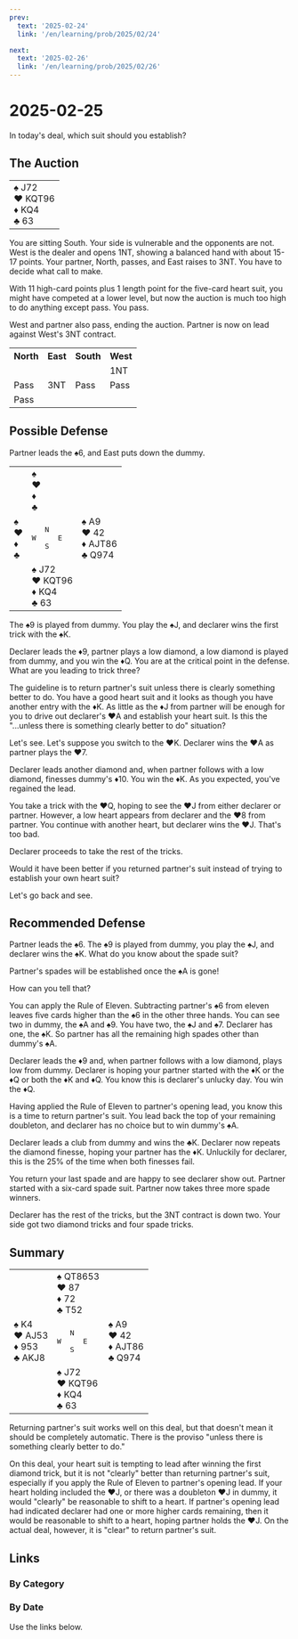 ```yaml
---
prev:
  text: '2025-02-24'
  link: '/en/learning/prob/2025/02/24'

next:
  text: '2025-02-26'
  link: '/en/learning/prob/2025/02/26'
---
```


# 2025-02-25

In today's deal, which suit should you establish?

<Badge type="tip" text="Defense"/>

## The Auction

<table class="hand">
	<tr>
		<td>♠ J72<br>♥ KQT96<br>♦ KQ4<br>♣ 63</td>
	</tr>
</table>

You are sitting South. Your side is vulnerable and the opponents are not. West is the dealer and opens 1NT, showing a balanced hand with about 15-17 points. Your partner, North, passes, and East raises to 3NT. You have to decide what call to make.

With 11 high-card points plus 1 length point for the five-card heart suit, you might have competed at a lower level, but now the auction is much too high to do anything except pass. You pass.

West and partner also pass, ending the auction. Partner is now on lead against West's 3NT contract.

<table class="auction">
	<tr>
		<th>North</th>
		<th>East</th>
		<th>South</th>
		<th>West</th>
	</tr>
	<tr>
		<td></td>
		<td></td>
		<td></td>
		<td>1NT</td>
	</tr>
	<tr>
		<td>Pass</td>
		<td>3NT</td>
		<td>Pass</td>
		<td>Pass</td>
	</tr>
	<tr>
		<td>Pass</td>
		<td></td>
		<td></td>
		<td></td>
	</tr>
</table>


## Possible Defense

Partner leads the ♠6, and East puts down the dummy.

<table class="deal">
	<tr>
		<td></td>
		<td>♠ <br>♥ <br>♦ <br>♣ </td>
		<td></td>
	</tr>
	<tr>
		<td>♠ <br>♥ <br>♦ <br>♣ </td>
		<td><pre>   N<br>W     E<br>   S</pre></td>
		<td>♠ A9<br>♥ 42<br>♦ AJT86<br>♣ Q974</td>
	</tr>
	<tr>
		<td></td>
		<td>♠ J72<br>♥ KQT96<br>♦ KQ4<br>♣ 63</td>
		<td></td>
	</tr>
</table>

The ♠9 is played from dummy. You play the ♠J, and declarer wins the first trick with the ♠K.

Declarer leads the ♦9, partner plays a low diamond, a low diamond is played from dummy, and you win the ♦Q. You are at the critical point in the defense. What are you leading to trick three?

The guideline is to return partner's suit unless there is clearly something better to do. You have a good heart suit and it looks as though you have another entry with the ♦K. As little as the ♦J from partner will be enough for you to drive out declarer's ♥A and establish your heart suit. Is this the "...unless there is something clearly better to do" situation?

Let's see. Let's suppose you switch to the ♥K. Declarer wins the ♥A as partner plays the ♥7.

Declarer leads another diamond and, when partner follows with a low diamond, finesses dummy's ♦10. You win the ♦K. As you expected, you've regained the lead.

You take a trick with the ♥Q, hoping to see the ♥J from either declarer or partner. However, a low heart appears from declarer and the ♥8 from partner. You continue with another heart, but declarer wins the ♥J. That's too bad.

Declarer proceeds to take the rest of the tricks.

Would it have been better if you returned partner's suit instead of trying to establish your own heart suit?

Let's go back and see.

## Recommended Defense

Partner leads the ♠6. The ♠9 is played from dummy, you play the ♠J, and declarer wins the ♠K. What do you know about the spade suit?

Partner's spades will be established once the ♠A is gone!

How can you tell that?

You can apply the Rule of Eleven. Subtracting partner's ♠6 from eleven leaves five cards higher than the ♠6 in the other three hands. You can see two in dummy, the ♠A and ♠9. You have two, the ♠J and ♠7. Declarer has one, the ♠K. So partner has all the remaining high spades other than dummy's ♠A.

Declarer leads the ♦9 and, when partner follows with a low diamond, plays low from dummy. Declarer is hoping your partner started with the ♦K or the ♦Q or both the ♦K and ♦Q. You know this is declarer's unlucky day. You win the ♦Q.

Having applied the Rule of Eleven to partner's opening lead, you know this is a time to return partner's suit. You lead back the top of your remaining doubleton, and declarer has no choice but to win dummy's ♠A.

Declarer leads a club from dummy and wins the ♣K. Declarer now repeats the diamond finesse, hoping your partner has the ♦K. Unluckily for declarer, this is the 25% of the time when both finesses fail.

You return your last spade and are happy to see declarer show out. Partner started with a six-card spade suit. Partner now takes three more spade winners.

Declarer has the rest of the tricks, but the 3NT contract is down two. Your side got two diamond tricks and four spade tricks.

## Summary

<table class="deal">
	<tr>
		<td></td>
		<td>♠ QT8653<br>♥ 87<br>♦ 72<br>♣ T52</td>
		<td></td>
	</tr>
	<tr>
		<td>♠ K4<br>♥ AJ53<br>♦ 953<br>♣ AKJ8</td>
		<td><pre>   N<br>W     E<br>   S</pre></td>
		<td>♠ A9<br>♥ 42<br>♦ AJT86<br>♣ Q974</td>
	</tr>
	<tr>
		<td></td>
		<td>♠ J72<br>♥ KQT96<br>♦ KQ4<br>♣ 63</td>
		<td></td>
	</tr>
</table>

Returning partner's suit works well on this deal, but that doesn't mean it should be completely automatic. There is the proviso "unless there is something clearly better to do."

On this deal, your heart suit is tempting to lead after winning the first diamond trick, but it is not "clearly" better than returning partner's suit, especially if you apply the Rule of Eleven to partner's opening lead. If your heart holding included the ♥J, or there was a doubleton ♥J in dummy, it would "clearly" be reasonable to shift to a heart. If partner's opening lead had indicated declarer had one or more higher cards remaining, then it would be reasonable to shift to a heart, hoping partner holds the ♥J. On the actual deal, however, it is "clear" to return partner's suit.

## Links

[<Badge type="tip" text="Go to Practice"/>](/en/practice/prob/2025/02/25)

### By Category

[<Badge type="tip" text="<--"/>](/en/learning/prob/2025/02/18)
[<Badge type="tip" text="Calendar"/>](/en/learning/calendar/2025/02)
[<Badge type="info" text="-->"/>](/en/learning/prob/2025/02/25#links)

### By Date

Use the links below.